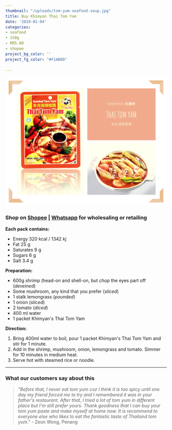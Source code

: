 ```yaml
---
thumbnail: "/uploads/tom-yum-seafood-soup.jpg"
title: Buy Khimyan Thai Tom Yam
date: '2019-01-04'
categories:
- seafood
- 150g
- RM5.00
- shopee
project_bg_color: ''
project_fg_color: "#F1AB8D"

---
```

![](/uploads/thai-tom-yam.png)

### Shop on [Shopee](https://shopee.com.my/Halal-Khimyan-Tom-Yam-Paste-orignal-Bangkok-taste-i.270483561.5837071200) | [Whatsapp](https://wa.link/8h7k1d) for wholesaling or retailing 

**Each pack contains:**

* Energy 320 kcal / 1342 kj
* Fat 25 g
* Saturates 9 g
* Sugars 6 g
* Salt 3.4 g

**Preparation:**

* 600g shrimp (head-on and shell-on, but _chop_ the eyes part off (_deveined_)
* Some mushroom, any kind that you prefer (_sliced_)
* 1 stalk lemongrass (_pounded_)
* 1 onion (_sliced_)
* 2 tomato (_diced_)
* 400 ml water
* 1 packet Khimyan's Thai Tom Yam

**Direction:**

1. Bring 400ml water to boil, pour 1 packet Khimyan's Thai Tom Yam and stir for 1 minute.
2. Add in the shrimp, mushroom, onion, lemongrass and tomato. Simmer for 10 minutes in medium heat.
3. Serve hot with steamed rice or noodle.

***

### What our customers say about this

> _"Before that, I never eat tom yum coz I think it is too spicy until one day my friend forced me to try and I remembered it was in your father's restaurant. After that, I tried a lot of tom yum in different place but I'm still prefer yours. Thank goodness that I can buy your tom yum paste and make myself at home now. It is recommend to everyone else who likes to eat the fantastic taste of Thailand tom yum."_ - Zeon Wong, Penang